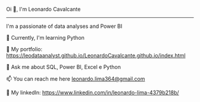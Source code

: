 Oi 👋, I'm Leonardo Cavalcante

______________________________________

I'm a passionate of data analyses and Power BI

🔭 Currently, I'm learning Python

📝 My portfolio: https://leodataanalyst.github.io/LeonardoCavalcante.github.io/index.html

💬 Ask me about SQL, Power BI, Excel e Python

📫 You can reach me here leonardo.lima364@gmail.com

🔗 My linkedIn: https://www.linkedin.com/in/leonardo-lima-4379b218b/
